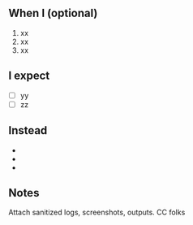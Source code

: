 ## When I (optional)

1. xx
1. xx
1. xx

## I expect

- [ ] yy
- [ ] zz

## Instead

-
-
-

## Notes

Attach sanitized logs, screenshots, outputs.
CC folks
